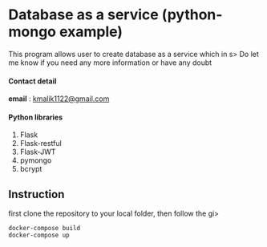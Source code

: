 # Database as a service (python-mongo example)
This program allows user to create database as a service which in s>
Do let me know if you need any more information or have any doubt

#### Contact detail
**email** : kmalik1122@gmail.com

#### Python libraries
1. Flask
2. Flask-restful
3. Flask-JWT
4. pymongo
5. bcrypt

## Instruction

first clone the repository to your local folder, then follow the gi>

```
docker-compose build
docker-compose up
```




